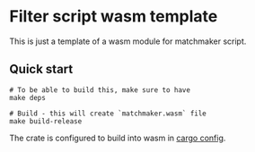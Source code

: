 # Filter script wasm template

This is just a template of a wasm module for matchmaker script.

## Quick start

```shell
# To be able to build this, make sure to have
make deps

# Build - this will create `matchmaker.wasm` file
make build-release
```

The crate is configured to build into wasm in [cargo config](.cargo/config).
